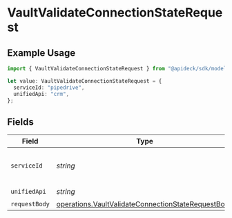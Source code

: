 # VaultValidateConnectionStateRequest

## Example Usage

```typescript
import { VaultValidateConnectionStateRequest } from "@apideck/sdk/models/operations";

let value: VaultValidateConnectionStateRequest = {
  serviceId: "pipedrive",
  unifiedApi: "crm",
};
```

## Fields

| Field                                                                                                                    | Type                                                                                                                     | Required                                                                                                                 | Description                                                                                                              | Example                                                                                                                  |
| ------------------------------------------------------------------------------------------------------------------------ | ------------------------------------------------------------------------------------------------------------------------ | ------------------------------------------------------------------------------------------------------------------------ | ------------------------------------------------------------------------------------------------------------------------ | ------------------------------------------------------------------------------------------------------------------------ |
| `serviceId`                                                                                                              | *string*                                                                                                                 | :heavy_check_mark:                                                                                                       | Service ID of the resource to return                                                                                     | pipedrive                                                                                                                |
| `unifiedApi`                                                                                                             | *string*                                                                                                                 | :heavy_check_mark:                                                                                                       | Unified API                                                                                                              | crm                                                                                                                      |
| `requestBody`                                                                                                            | [operations.VaultValidateConnectionStateRequestBody](../../models/operations/vaultvalidateconnectionstaterequestbody.md) | :heavy_minus_sign:                                                                                                       | N/A                                                                                                                      |                                                                                                                          |